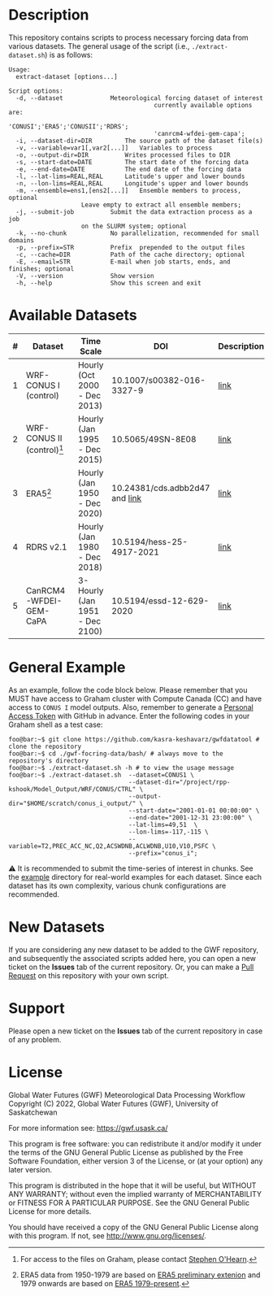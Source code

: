 # Description
This repository contains scripts to process necessary forcing data from various datasets. The general usage of the script (i.e., `./extract-dataset.sh`) is as follows:

```console
Usage:
  extract-dataset [options...]

Script options:
  -d, --dataset				Meteorological forcing dataset of interest
                                        currently available options are:
                                        'CONUSI';'ERA5';'CONUSII';'RDRS';
                                        'canrcm4-wfdei-gem-capa';
  -i, --dataset-dir=DIR			The source path of the dataset file(s)
  -v, --variable=var1[,var2[...]]	Variables to process
  -o, --output-dir=DIR			Writes processed files to DIR
  -s, --start-date=DATE			The start date of the forcing data
  -e, --end-date=DATE			The end date of the forcing data
  -l, --lat-lims=REAL,REAL		Latitude's upper and lower bounds
  -n, --lon-lims=REAL,REAL		Longitude's upper and lower bounds
  -m, --ensemble=ens1,[ens2[...]]	Ensemble members to process, optional
  					Leave empty to extract all ensemble members;
  -j, --submit-job			Submit the data extraction process as a job
					on the SLURM system; optional
  -k, --no-chunk			No parallelization, recommended for small domains
  -p, --prefix=STR			Prefix  prepended to the output files
  -c, --cache=DIR			Path of the cache directory; optional
  -E, --email=STR			E-mail when job starts, ends, and finishes; optional
  -V, --version				Show version
  -h, --help				Show this screen and exit
```
# Available Datasets
|#|Dataset                   |Time Scale                      |DOI                      |Description          |
|-|--------------------------|--------------------------------|-------------------------|---------------------|
|1|WRF-CONUS I (control)     |Hourly (Oct 2000 - Dec 2013)    |10.1007/s00382-016-3327-9|[link](conus_i)      |
|2|WRF-CONUS II (control)[^1]|Hourly (Jan 1995 - Dec 2015)    |10.5065/49SN-8E08        |[link](conus_ii)     |
|3|ERA5[^2]                  |Hourly (Jan 1950 - Dec 2020)    |10.24381/cds.adbb2d47 and [link](https://cds.climate.copernicus.eu/cdsapp#!/dataset/reanalysis-era5-single-levels-preliminary-back-extension?tab=overview)|[link](era5)|
|4|RDRS v2.1                 |Hourly (Jan 1980 - Dec 2018)    |10.5194/hess-25-4917-2021|[link](rdrs)         |
|5|CanRCM4-WFDEI-GEM-CaPA    |3-Hourly (Jan 1951 - Dec 2100)  |10.5194/essd-12-629-2020 |[link](canrcm4_wfdei_gem_capa)|


[^1]: For access to the files on Graham, please contact [Stephen O'Hearn](mailto:sdo124@mail.usask.ca).
[^2]: ERA5 data from 1950-1979 are based on [ERA5 preliminary extenion](https://cds.climate.copernicus.eu/cdsapp#!/dataset/reanalysis-era5-single-levels-preliminary-back-extension?tab=overview) and 1979 onwards are based on [ERA5 1979-present](https://doi.org/10.24381/cds.adbb2d47). 

# General Example 
As an example, follow the code block below. Please remember that you MUST have access to Graham cluster with Compute Canada (CC) and have access to `CONUS I` model outputs. Also, remember to generate a [Personal Access Token](https://docs.github.com/en/authentication/keeping-your-account-and-data-secure/creating-a-personal-access-token) with GitHub in advance. Enter the following codes in your Graham shell as a test case:

```console
foo@bar:~$ git clone https://github.com/kasra-keshavarz/gwfdatatool # clone the repository
foo@bar:~$ cd ./gwf-focring-data/bash/ # always move to the repository's directory
foo@bar:~$ ./extract-dataset.sh -h # to view the usage message
foo@bar:~$ ./extract-dataset.sh  --dataset=CONUS1 \
                                 --dataset-dir="/project/rpp-kshook/Model_Output/WRF/CONUS/CTRL" \
                                 --output-dir="$HOME/scratch/conus_i_output/" \
                                 --start-date="2001-01-01 00:00:00" \
                                 --end-date="2001-12-31 23:00:00" \
                                 --lat-lims=49,51  \
                                 --lon-lims=-117,-115 \
                                 --variable=T2,PREC_ACC_NC,Q2,ACSWDNB,ACLWDNB,U10,V10,PSFC \
                                 --prefix="conus_i";
```
:warning: It is recommended to submit the time-series of interest in chunks. See the [example](./example) directory for real-world examples for each dataset. Since each dataset has its own complexity, various chunk configurations are recommended.

# New Datasets
If you are considering any new dataset to be added to the GWF repository, and subsequently the associated scripts added here, you can open a new ticket on the **Issues** tab of the current repository. Or, you can make a [Pull Request](https://docs.github.com/en/pull-requests/collaborating-with-pull-requests/proposing-changes-to-your-work-with-pull-requests/creating-a-pull-request) on this repository with your own script.

# Support
Please open a new ticket on the **Issues** tab of the current repository in case of any problem.

# License
Global Water Futures (GWF) Meteorological Data Processing Workflow<br>
Copyright (C) 2022, Global Water Futures (GWF), University of Saskatchewan

For more information see: https://gwf.usask.ca/

This program is free software: you can redistribute it and/or modify
it under the terms of the GNU General Public License as published by
the Free Software Foundation, either version 3 of the License, or
(at your option) any later version.

This program is distributed in the hope that it will be useful,
but WITHOUT ANY WARRANTY; without even the implied warranty of
MERCHANTABILITY or FITNESS FOR A PARTICULAR PURPOSE.  See the
GNU General Public License for more details.

You should have received a copy of the GNU General Public License
along with this program.  If not, see <http://www.gnu.org/licenses/>.

